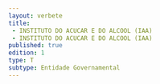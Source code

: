 ```yaml
---
layout: verbete
title:
 - INSTITUTO DO ACUCAR E DO ALCOOL (IAA)
 - INSTITUTO DO ACUCAR E DO ALCOOL (IAA)
published: true
edition: 1  
type: T
subtype: Entidade Governamental
---
```


